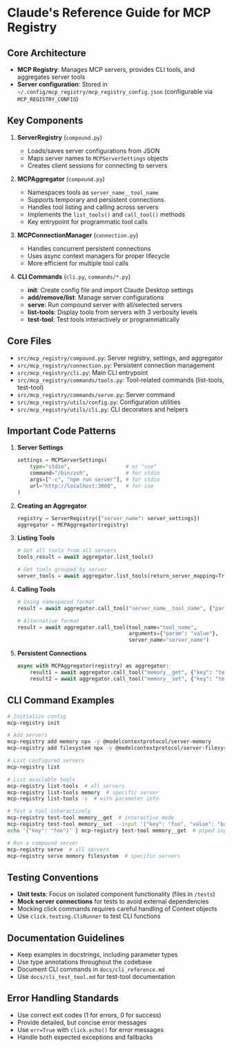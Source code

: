 # Claude's Reference Guide for MCP Registry

## Core Architecture

- **MCP Registry**: Manages MCP servers, provides CLI tools, and aggregates server tools
- **Server configuration**: Stored in `~/.config/mcp_registry/mcp_registry_config.json` (configurable via `MCP_REGISTRY_CONFIG`)

## Key Components

1. **ServerRegistry** (`compound.py`)
   - Loads/saves server configurations from JSON
   - Maps server names to `MCPServerSettings` objects
   - Creates client sessions for connecting to servers

2. **MCPAggregator** (`compound.py`)
   - Namespaces tools as `server_name__tool_name`
   - Supports temporary and persistent connections
   - Handles tool listing and calling across servers
   - Implements the `list_tools()` and `call_tool()` methods
   - Key entrypoint for programmatic tool calls

3. **MCPConnectionManager** (`connection.py`)
   - Handles concurrent persistent connections
   - Uses async context managers for proper lifecycle
   - More efficient for multiple tool calls

4. **CLI Commands** (`cli.py`, `commands/*.py`)
   - **init**: Create config file and import Claude Desktop settings
   - **add/remove/list**: Manage server configurations 
   - **serve**: Run compound server with all/selected servers
   - **list-tools**: Display tools from servers with 3 verbosity levels
   - **test-tool**: Test tools interactively or programmatically

## Core Files

- `src/mcp_registry/compound.py`: Server registry, settings, and aggregator
- `src/mcp_registry/connection.py`: Persistent connection management
- `src/mcp_registry/cli.py`: Main CLI entrypoint
- `src/mcp_registry/commands/tools.py`: Tool-related commands (list-tools, test-tool)
- `src/mcp_registry/commands/serve.py`: Server command
- `src/mcp_registry/utils/config.py`: Configuration utilities
- `src/mcp_registry/utils/cli.py`: CLI decorators and helpers

## Important Code Patterns

1. **Server Settings**
   ```python
   settings = MCPServerSettings(
       type="stdio",                  # or "sse"
       command="/bin/zsh",            # for stdio
       args=["-c", "npm run server"], # for stdio
       url="http://localhost:3000",   # for sse
   )
   ```

2. **Creating an Aggregator**
   ```python
   registry = ServerRegistry({"server_name": server_settings})
   aggregator = MCPAggregator(registry)
   ```

3. **Listing Tools**
   ```python
   # Get all tools from all servers
   tools_result = await aggregator.list_tools()
   
   # Get tools grouped by server
   server_tools = await aggregator.list_tools(return_server_mapping=True)
   ```

4. **Calling Tools**
   ```python
   # Using namespaced format
   result = await aggregator.call_tool("server_name__tool_name", {"param": "value"})
   
   # Alternative format
   result = await aggregator.call_tool(tool_name="tool_name", 
                                       arguments={"param": "value"}, 
                                       server_name="server_name")
   ```

5. **Persistent Connections**
   ```python
   async with MCPAggregator(registry) as aggregator:
       result1 = await aggregator.call_tool("memory__get", {"key": "test"})
       result2 = await aggregator.call_tool("memory__set", {"key": "test", "value": "hello"})
   ```

## CLI Command Examples

```bash
# Initialize config
mcp-registry init

# Add servers
mcp-registry add memory npx -y @modelcontextprotocol/server-memory
mcp-registry add filesystem npx -y @modelcontextprotocol/server-filesystem

# List configured servers
mcp-registry list

# List available tools
mcp-registry list-tools  # all servers
mcp-registry list-tools memory  # specific server
mcp-registry list-tools -v  # with parameter info

# Test a tool interactively
mcp-registry test-tool memory__get  # interactive mode
mcp-registry test-tool memory__set --input '{"key": "foo", "value": "bar"}'  # with JSON
echo '{"key": "foo"}' | mcp-registry test-tool memory__get  # piped input

# Run a compound server
mcp-registry serve  # all servers
mcp-registry serve memory filesystem  # specific servers
```

## Testing Conventions

- **Unit tests**: Focus on isolated component functionality (files in `/tests`)
- **Mock server connections** for tests to avoid external dependencies
- Mocking click commands requires careful handling of Context objects
- Use `click.testing.CliRunner` to test CLI functions

## Documentation Guidelines

- Keep examples in docstrings, including parameter types
- Use type annotations throughout the codebase
- Document CLI commands in `docs/cli_reference.md`
- Use `docs/cli_test_tool.md` for test-tool documentation

## Error Handling Standards

- Use correct exit codes (1 for errors, 0 for success)
- Provide detailed, but concise error messages
- Use `err=True` with `click.echo()` for error messages
- Handle both expected exceptions and fallbacks